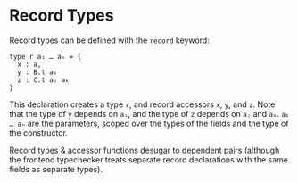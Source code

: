 # Record Types

Record types can be defined with the `record` keyword:

```
type r a₁ … aₙ = {
  x : a,
  y : B.t aᵢ
  z : C.t aⱼ aₖ
}
```

This declaration creates a type `r`, and record accessors `x`, `y`,
and `z`. Note that the type of `y` depends on `aᵢ`, and the type of
`z` depends on `aⱼ` and `aₖ`.  `a₁ … aₙ` are the parameters, scoped
over the types of the fields and the type of the constructor.

Record types & accessor functions desugar to dependent pairs (although the frontend typechecker treats separate record declarations with the same fields as separate types).
